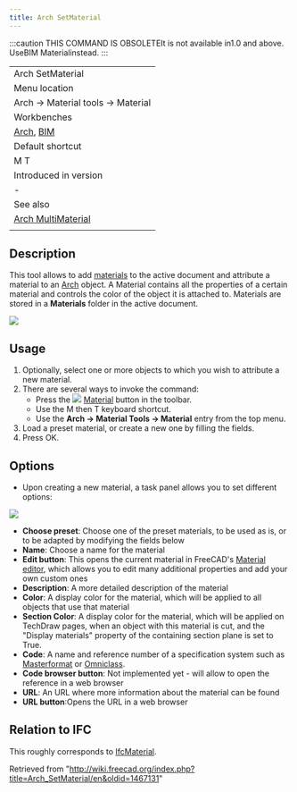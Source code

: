 ```yaml
---
title: Arch SetMaterial
---
```


:::caution
THIS COMMAND IS OBSOLETEIt is not available in1.0 and above. UseBIM Materialinstead.
:::

|                                                                                 |
| ------------------------------------------------------------------------------- |
| Arch SetMaterial                                                                |
| Menu location                                                                   |
| Arch → Material tools → Material                                                |
| Workbenches                                                                     |
| [Arch](/Arch_Workbench "Arch Workbench"), [BIM](/BIM_Workbench "BIM Workbench") |
| Default shortcut                                                                |
| M T                                                                             |
| Introduced in version                                                           |
| -                                                                               |
| See also                                                                        |
| [Arch MultiMaterial](/Arch_MultiMaterial "Arch MultiMaterial")                  |
|                                                                                 |

## Description

This tool allows to add [materials](/Material "Material") to the active document and attribute a material to an [Arch](/Arch_Workbench "Arch Workbench") object. A Material contains all the properties of a certain material and controls the color of the object it is attached to. Materials are stored in a **Materials** folder in the active document.

![](/images/Arch_materials_01.jpg)

## Usage

1. Optionally, select one or more objects to which you wish to attribute a new material.
2. There are several ways to invoke the command:
   - Press the ![](/images/Arch_SetMaterial.svg) [Material](/Arch_SetMaterial "Arch SetMaterial") button in the toolbar.
   - Use the M then T keyboard shortcut.
   - Use the **Arch → Material Tools → Material** entry from the top menu.
3. Load a preset material, or create a new one by filling the fields.
4. Press OK.

## Options

- Upon creating a new material, a task panel allows you to set different options:

![](/images/Arch_materials_02.jpg)

- **Choose preset**: Choose one of the preset materials, to be used as is, or to be adapted by modifying the fields below
- **Name**: Choose a name for the material
- **Edit button**: This opens the current material in FreeCAD's [Material editor](/FEM_MaterialEditor "FEM MaterialEditor"), which allows you to edit many additional properties and add your own custom ones
- **Description**: A more detailed description of the material
- **Color**: A display color for the material, which will be applied to all objects that use that material
- **Section Color**: A display color for the material, which will be applied on TechDraw pages, when an object with this material is cut, and the "Display materials" property of the containing section plane is set to True.
- **Code**: A name and reference number of a specification system such as [Masterformat](https://en.wikipedia.org/wiki/MasterFormat) or [Omniclass](http://www.omniclass.org/).
- **Code browser button**: Not implemented yet - will allow to open the reference in a web browser
- **URL**: An URL where more information about the material can be found
- **URL button**:Opens the URL in a web browser

## Relation to IFC

This roughly corresponds to [IfcMaterial](https://standards.buildingsmart.org/IFC/DEV/IFC4_2/FINAL/HTML/link/ifcmaterial.htm).

Retrieved from "<http://wiki.freecad.org/index.php?title=Arch_SetMaterial/en&oldid=1467131>"
